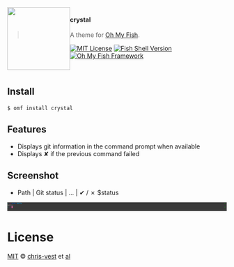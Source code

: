 <img src="https://cdn.rawgit.com/oh-my-fish/oh-my-fish/e4f1c2e0219a17e2c748b824004c8d0b38055c16/docs/logo.svg" align="left" width="144px" height="144px"/>

#### crystal
> A theme for [Oh My Fish][omf-link].

[![MIT License](https://img.shields.io/badge/license-MIT-007EC7.svg?style=flat-square)](/LICENSE)
[![Fish Shell Version](https://img.shields.io/badge/fish-v3.0.0-007EC7.svg?style=flat-square)](https://fishshell.com)
[![Oh My Fish Framework](https://img.shields.io/badge/Oh%20My%20Fish-Framework-007EC7.svg?style=flat-square)](https://www.github.com/oh-my-fish/oh-my-fish)

<br/>


## Install

```fish
$ omf install crystal
```


## Features

* Displays git information in the command prompt when available
* Displays ✘ if the previous command failed


## Screenshot

* Path | Git status | ... | ✔︎ / ✗ $status
<p align="center">
<img src="./crystal-fish-theme.png">
</p>


# License

[MIT][mit] © [chris-vest][author] et [al][contributors]


[mit]:            https://opensource.org/licenses/MIT
[author]:         https://github.com/chris-vest
[contributors]:   https://github.com/chris-vest/theme-crystal/graphs/contributors
[omf-link]:       https://www.github.com/oh-my-fish/oh-my-fish

[license-badge]:  https://img.shields.io/badge/license-MIT-007EC7.svg?style=flat-square
